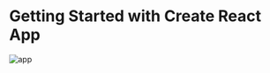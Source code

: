 # Getting Started with Create React App

![app](https://user-images.githubusercontent.com/64483501/182211390-79d5a210-4542-409e-a3dc-a64f7d8a78a4.png)

